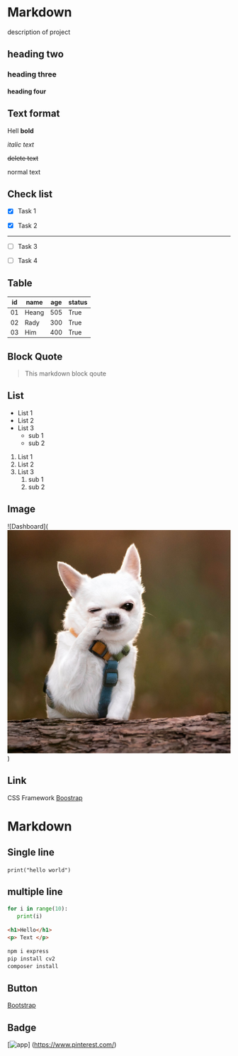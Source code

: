 # Markdown
description of project
## heading two
### heading three
#### heading four

## Text format

Hell **bold**

*italic text*

~~delete text~~

normal text 

## Check list
-[x] Task 1

-[x] Task 2
---

-[ ] Task 3

-[ ] Task 4

## Table
| id | name | age | status |
| -- | -----| --- | ------ |
| 01 | Heang| 505 | True   |
| 02 | Rady | 300 | True   |
| 03 | Him  | 400 | True   |

## Block Quote
> This markdown block qoute

## List
- List 1
- List 2
- List 3
  - sub 1
  - sub 2


1. List 1
1. List 2
1. List 3
   1. sub 1
   2. sub 2

## Image 
![Dashboard](![alt text](image.png))

## Link
CSS Framework [Boostrap](https://getbootstrap.com/)

# Markdown

## Single line 
`print("hello world")`

 ## multiple line
 ```python
 for i in range(10):
    print(i)
```
```html
<h1>Hello</h1>
<p> Text </p>
```
```bash
npm i express
pip install cv2
composer install
```

## Button
<a href="https://getbootstrap.com/" target="_blank">Bootstrap</a>

## Badge

[![app](https://img.shields.io/badge/PNC-green)] (https://www.pinterest.com/)